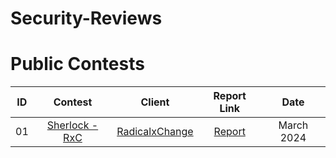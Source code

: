 # Security-Reviews

# Public Contests

|  ID  |  Contest  |  Client  |  Report Link  |  Date  |
| :--: | :-------: | :------: | :-----------: | :----: |
| 01   |[Sherlock - RxC](https://audits.sherlock.xyz/contests/191) | [RadicalxChange](https://www.radicalxchange.org/#message) | [Report](https://github.com/sherlock-audit/2024-02-radicalxchange-judging/issues/101)      | March 2024 |
